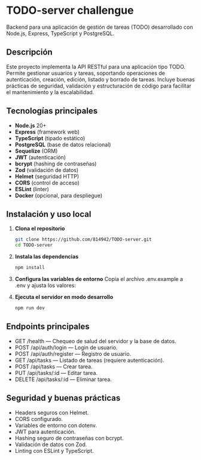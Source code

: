 # TODO-server challengue

Backend para una aplicación de gestión de tareas (TODO) desarrollado con Node.js, Express, TypeScript y PostgreSQL.

## Descripción

Este proyecto implementa la API RESTful para una aplicación tipo TODO. Permite gestionar usuarios y tareas, soportando operaciones de autenticación, creación, edición, listado y borrado de tareas. Incluye buenas prácticas de seguridad, validación y estructuración de código para facilitar el mantenimiento y la escalabilidad.

## Tecnologías principales

- **Node.js** 20+
- **Express** (framework web)
- **TypeScript** (tipado estático)
- **PostgreSQL** (base de datos relacional)
- **Sequelize** (ORM)
- **JWT** (autenticación)
- **bcrypt** (hashing de contraseñas)
- **Zod** (validación de datos)
- **Helmet** (seguridad HTTP)
- **CORS** (control de acceso)
- **ESLint** (linter)
- **Docker** (opcional, para despliegue)

## Instalación y uso local

1. **Clona el repositorio**  
   ```bash
   git clone https://github.com/814942/TODO-server.git
   cd TODO-server
   ```

2. **Instala las dependencias**
   ```bash
   npm install
   ```

3. **Configura las variables de entorno**
Copia el archivo .env.example a .env y ajusta los valores:

4. **Ejecuta el servidor en modo desarrollo**
   ```bash
   npm run dev
   ```

## Endpoints principales
* GET /health — Chequeo de salud del servidor y la base de datos.
* POST /api/auth/login — Login de usuario.
* POST /api/auth/register — Registro de usuario.
* GET /api/tasks — Listado de tareas (requiere autenticación).
* POST /api/tasks — Crear tarea.
* PUT /api/tasks/:id — Editar tarea.
* DELETE /api/tasks/:id — Eliminar tarea.


## Seguridad y buenas prácticas
* Headers seguros con Helmet.
* CORS configurado.
* Variables de entorno con dotenv.
* JWT para autenticación.
* Hashing seguro de contraseñas con bcrypt.
* Validación de datos con Zod.
* Linting con ESLint y TypeScript.